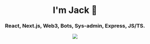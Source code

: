 
<h1 align="center">I'm Jack 👋</h1>
<h3 align="center">React, Next.js, Web3, Bots, Sys-admin, Express, JS/TS.<br></h3>
<p align="center">
    <img align="center" src="https://github-readme-stats.vercel.app/api?username=jackcrispy&show_icons=true&theme=synthwave">
</p>
<h1></h1>
